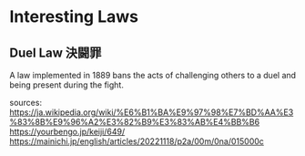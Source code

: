 # Interesting Laws

## Duel Law 決闘罪

A law implemented in 1889 bans the acts of challenging others to a duel and being present during the fight.

sources:  
https://ja.wikipedia.org/wiki/%E6%B1%BA%E9%97%98%E7%BD%AA%E3%83%8B%E9%96%A2%E3%82%B9%E3%83%AB%E4%BB%B6
https://yourbengo.jp/keiji/649/  
https://mainichi.jp/english/articles/20221118/p2a/00m/0na/015000c
